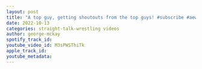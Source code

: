 ```yaml
---
layout: post
title: "A top guy, getting shoutouts from the top guys! #subscribe #aew #fyp #viral #ftr #wrestling #doit"
date: 2022-10-13
categories: straight-talk-wrestling videos
author: george-mckay
spotify_track_id: 
youtube_video_id: M3sPWSThiTk
apple_track_id: 
youtube_metadata: 
---
```

